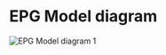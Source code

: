 # EPG Model diagram

![EPG Model diagram 1](http://dl.dropbox.com/u/6983841/github/images/epg-model.001-006.png)